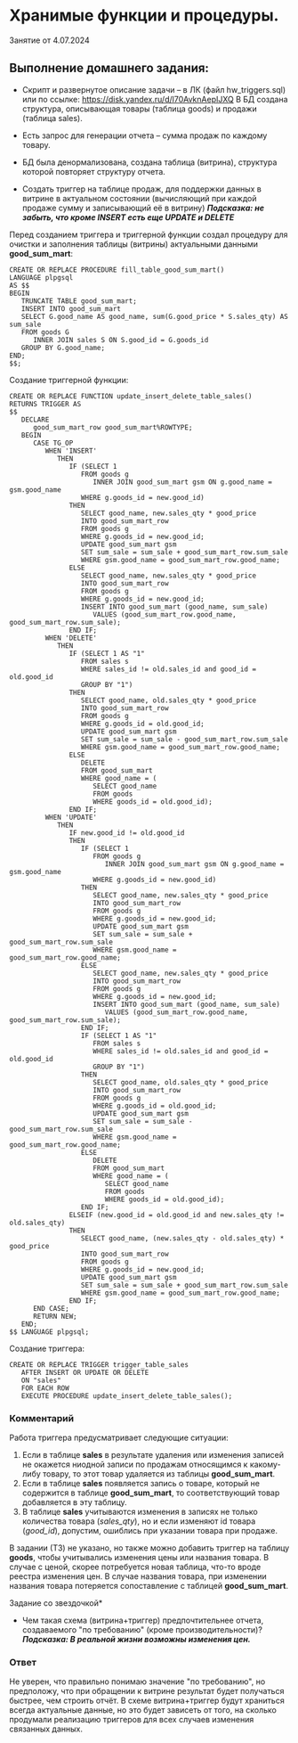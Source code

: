 # Хранимые функции и процедуры.

Занятие от 4.07.2024

## Выполнение домашнего задания:

 - Скрипт и развернутое описание задачи – в ЛК (файл hw_triggers.sql) или по ссылке: https://disk.yandex.ru/d/l70AvknAepIJXQ
    В БД создана структура, описывающая товары (таблица goods) и продажи (таблица sales).

 - Есть запрос для генерации отчета – сумма продаж по каждому товару.

 - БД была денормализована, создана таблица (витрина), структура которой повторяет структуру отчета.

 - Создать триггер на таблице продаж, для поддержки данных в витрине в актуальном состоянии (вычисляющий при каждой продаже сумму и записывающий её в витрину) ***Подсказка: не забыть, что кроме INSERT есть еще UPDATE и DELETE***

Перед созданием триггера и триггерной функции создал процедуру для очистки и заполнения таблицы (витрины) актуальными данными **good_sum_mart**:
```
CREATE OR REPLACE PROCEDURE fill_table_good_sum_mart()
LANGUAGE plpgsql
AS $$
BEGIN
   TRUNCATE TABLE good_sum_mart;
   INSERT INTO good_sum_mart 
   SELECT G.good_name AS good_name, sum(G.good_price * S.sales_qty) AS sum_sale
   FROM goods G
      INNER JOIN sales S ON S.good_id = G.goods_id
   GROUP BY G.good_name;
END;
$$;
```

Создание триггерной функции:
```
CREATE OR REPLACE FUNCTION update_insert_delete_table_sales() 
RETURNS TRIGGER AS 
$$
   DECLARE
      good_sum_mart_row good_sum_mart%ROWTYPE;
   BEGIN
      CASE TG_OP
         WHEN 'INSERT'
            THEN 
               IF (SELECT 1 
                  FROM goods g 
                     INNER JOIN good_sum_mart gsm ON g.good_name = gsm.good_name 
                  WHERE g.goods_id = new.good_id) 
               THEN 
                  SELECT good_name, new.sales_qty * good_price
                  INTO good_sum_mart_row
                  FROM goods g
                  WHERE g.goods_id = new.good_id;
                  UPDATE good_sum_mart gsm
                  SET sum_sale = sum_sale + good_sum_mart_row.sum_sale
                  WHERE gsm.good_name = good_sum_mart_row.good_name;
               ELSE 
                  SELECT good_name, new.sales_qty * good_price
                  INTO good_sum_mart_row
                  FROM goods g
                  WHERE g.goods_id = new.good_id;
                  INSERT INTO good_sum_mart (good_name, sum_sale)
                     VALUES (good_sum_mart_row.good_name, good_sum_mart_row.sum_sale);
               END IF;
         WHEN 'DELETE'
            THEN 
               IF (SELECT 1 AS "1"
                  FROM sales s
                  WHERE sales_id != old.sales_id and good_id = old.good_id
                  GROUP BY "1") 
               THEN 
                  SELECT good_name, old.sales_qty * good_price
                  INTO good_sum_mart_row
                  FROM goods g
                  WHERE g.goods_id = old.good_id;
                  UPDATE good_sum_mart gsm
                  SET sum_sale = sum_sale - good_sum_mart_row.sum_sale
                  WHERE gsm.good_name = good_sum_mart_row.good_name;
               ELSE
                  DELETE 
                  FROM good_sum_mart
                  WHERE good_name = (
                     SELECT good_name
                     FROM goods
                     WHERE goods_id = old.good_id);
               END IF;								
         WHEN 'UPDATE'
            THEN 
               IF new.good_id != old.good_id
               THEN
                  IF (SELECT 1 
                     FROM goods g 
                        INNER JOIN good_sum_mart gsm ON g.good_name = gsm.good_name 
                     WHERE g.goods_id = new.good_id) 
                  THEN 
                     SELECT good_name, new.sales_qty * good_price
                     INTO good_sum_mart_row
                     FROM goods g
                     WHERE g.goods_id = new.good_id;
                     UPDATE good_sum_mart gsm
                     SET sum_sale = sum_sale + good_sum_mart_row.sum_sale
                     WHERE gsm.good_name = good_sum_mart_row.good_name;
                  ELSE 
                     SELECT good_name, new.sales_qty * good_price
                     INTO good_sum_mart_row
                     FROM goods g
                     WHERE g.goods_id = new.good_id;
                     INSERT INTO good_sum_mart (good_name, sum_sale)
                        VALUES (good_sum_mart_row.good_name, good_sum_mart_row.sum_sale);
                  END IF;
                  IF (SELECT 1 AS "1"
                     FROM sales s
                     WHERE sales_id != old.sales_id and good_id = old.good_id
                     GROUP BY "1") 
                  THEN 
                     SELECT good_name, old.sales_qty * good_price
                     INTO good_sum_mart_row
                     FROM goods g
                     WHERE g.goods_id = old.good_id;
                     UPDATE good_sum_mart gsm
                     SET sum_sale = sum_sale - good_sum_mart_row.sum_sale
                     WHERE gsm.good_name = good_sum_mart_row.good_name;
                  ELSE
                     DELETE 
                     FROM good_sum_mart
                     WHERE good_name = (
                        SELECT good_name
                        FROM goods
                        WHERE goods_id = old.good_id);
                  END IF;	
               ELSEIF (new.good_id = old.good_id and new.sales_qty != old.sales_qty)
               THEN 
                  SELECT good_name, (new.sales_qty - old.sales_qty) * good_price
                  INTO good_sum_mart_row
                  FROM goods g
                  WHERE g.goods_id = new.good_id;
                  UPDATE good_sum_mart gsm
                  SET sum_sale = sum_sale + good_sum_mart_row.sum_sale
                  WHERE gsm.good_name = good_sum_mart_row.good_name;	
               END IF;
      END CASE;
      RETURN NEW;
   END;
$$ LANGUAGE plpgsql;
```
Создание триггера:
```
CREATE OR REPLACE TRIGGER trigger_table_sales
   AFTER INSERT OR UPDATE OR DELETE 
   ON "sales"
   FOR EACH ROW
   EXECUTE PROCEDURE update_insert_delete_table_sales();
```
### Комментарий
Работа триггера предусматривает следующие ситуации:
 1. Если в таблице **sales** в результате удаления или изменения записей не окажется ниодной записи по продажам относящимся к какому-либу товару, то этот товар удаляется из таблицы **good_sum_mart**.
 2. Если в таблице **sales** появляется запись о товаре, который не содержится в таблице **good_sum_mart**, то соответствующий товар добавляется в эту таблицу.
 3. В таблице **sales** учитываются изменения в записях не только количества товара (*sales_qty*), но и если изменяют id товара (*good_id*), допустим, ошиблись при указании товара при продаже.

В задании (ТЗ) не указано, но также можно добавить триггер на таблицу **goods**, чтобы учитывались изменения цены или названия товара. В случае с ценой, скорее потребуется новая таблица, что-то вроде реестра изменения цен. В случае названия товара, при изменении названия товара потеряется сопоставление с таблицей **good_sum_mart**.

Задание со звездочкой*
 - Чем такая схема (витрина+триггер) предпочтительнее отчета, создаваемого "по требованию" (кроме производительности)? ***Подсказка: В реальной жизни возможны изменения цен.***

### Ответ
Не уверен, что правильно понимаю значение "по требованию", но предположу, что при обращении к витрине результат будет получаться быстрее, чем строить отчёт. В схеме витрина+триггер будут храниться всегда актуальные данные, но это будет зависеть от того, на сколько продумали реализацию триггеров для всех случаев изменения связанных данных.